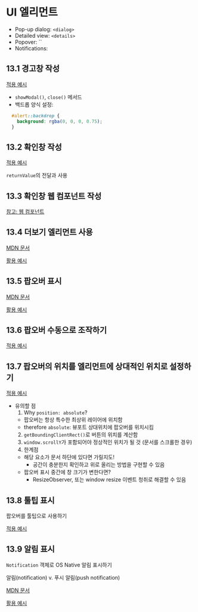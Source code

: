 # UI 엘리먼트

* Pop-up dialog: `<dialog>`
* Detailed view: `<details>`
* Popover: ``
* Notifications:

## 13.1 경고창 작성

[적용 예시](./13-1-warning.html)

* `showModal()`, `close()` 메서드
* 백드롭 양식 설정:

```css
  #alert::backdrop {
    background: rgba(0, 0, 0, 0.75);
  }
```

## 13.2 확인창 작성

[적용 예시](./13-2-confirm.html)

`returnValue`의 전달과 사용

## 13.3 확인창 웹 컴포넌트 작성

[참고: 웹 컴포넌트](../12-web-component/12-web-component.md)

## 13.4 더보기 엘리먼트 사용

[MDN 문서](https://developer.mozilla.org/en-US/docs/Web/HTML/Reference/Elements/details)

[활용 예시](./13-4-details.html)

## 13.5 팝오버 표시

[MDN 문서](https://developer.mozilla.org/en-US/docs/Web/API/Popover_API)

[활용 예시](./13-5-popover.html)

## 13.6 팝오버 수동으로 조작하기

[적용 예시](./13-6-popover-manual.html)

## 13.7 팝오버의 위치를 엘리먼트에 상대적인 위치로 설정하기

[적용 예시](./13-7-popover-relative.html)

* 유의할 점
  1. Why `position: absolute`?
    * 팝오버는 항상 특수한 최상위 레이어에 위치함
    * therefore `absolute`: 뷰포트 상대위치에 팝오버를 위치시킴
  2. `getBoundingClientRect()`로 버튼의 위치를 계산함 
  3. `window.scrollY`가 포함되어야 정상적인 위치가 될 것 (문서를 스크롤한 경우)
  4. 한계점
    * 해당 요소가 문서 하단에 있다면 가릴지도!
      * 공간이 충분한지 확인하고 위로 올리는 방법을 구현할 수 있음
    * 팝오버 표시 중간에 창 크기가 변한다면?
      * ResizeObserver, 또는 window resize 이벤트 청취로 해결할 수 있음

## 13.8 툴팁 표시

팝오버를 툴팁으로 사용하기

[적용 예시](./13-8-tooltip.html)


## 13.9 알림 표시

`Notification` 객체로 OS Native 알림 표시하기

알림(notification) v. 푸시 알림(push notification)

[MDN 문서](https://developer.mozilla.org/en-US/docs/Web/API/Notifications_API)

[활용 예시](./13-9-notification.js)

